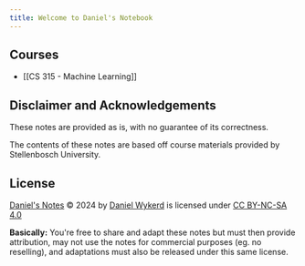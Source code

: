 ```yaml
---
title: Welcome to Daniel's Notebook
---
```


## Courses

- [[CS 315 - Machine Learning]]

## Disclaimer and Acknowledgements

These notes are provided as is, with no guarantee of its correctness. 

The contents of these notes are based off course materials provided by Stellenbosch University.

## License

[Daniel's Notes](https://notes.wykerd.dev/) © 2024 by [Daniel Wykerd](https://wykerd.dev/) is licensed under [CC BY-NC-SA 4.0](https://creativecommons.org/licenses/by-nc-sa/4.0)

**Basically:** You're free to share and adapt these notes but must then provide attribution, may not use the notes for commercial purposes (eg. no reselling), and adaptations must also be released under this same license.

